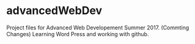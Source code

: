 # advancedWebDev
Project files for Advanced Web Developement Summer 2017.
(Commting Changes) Learning Word Press and working with github.
